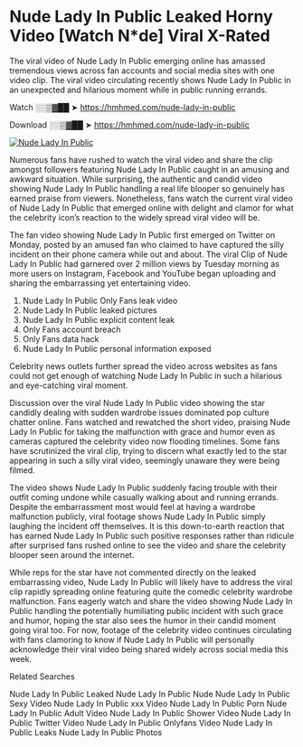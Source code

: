 ﻿# Nude Lady In Public Leaked Horny Video [Watch N*de] Viral X-Rated

The viral video of ﻿Nude Lady In Public emerging online has amassed tremendous views across fan accounts and social media sites with one video clip. The viral video circulating recently shows ﻿Nude Lady In Public in an unexpected and hilarious moment while in public running errands. 

Watch ░░▒▓██ ➤ https://hmhmed.com/nude-lady-in-public

Download ░░▒▓██ ➤ https://hmhmed.com/nude-lady-in-public

[![Nude Lady In Public](https://i.imgur.com/dJHk4Zq.gif)](https://hmhmed.com/nude-lady-in-public)

Numerous fans have rushed to watch the viral video and share the clip amongst followers featuring ﻿Nude Lady In Public caught in an amusing and awkward situation. While surprising, the authentic and candid video showing ﻿Nude Lady In Public handling a real life blooper so genuinely has earned praise from viewers. Nonetheless, fans watch the current viral video of ﻿Nude Lady In Public that emerged online with delight and clamor for what the celebrity icon’s reaction to the widely spread viral video will be.

The fan video showing ﻿Nude Lady In Public first emerged on Twitter on Monday, posted by an amused fan who claimed to have captured the silly incident on their phone camera while out and about. The viral Clip of ﻿Nude Lady In Public had garnered over 2 million views by Tuesday morning as more users on Instagram, Facebook and YouTube began uploading and sharing the embarrassing yet entertaining video. 

1. ﻿Nude Lady In Public Only Fans leak video
2. ﻿Nude Lady In Public leaked pictures
3. ﻿Nude Lady In Public explicit content leak
4. Only Fans account breach
5. Only Fans data hack
6. ﻿Nude Lady In Public personal information exposed

Celebrity news outlets further spread the video across websites as fans could not get enough of watching ﻿Nude Lady In Public in such a hilarious and eye-catching viral moment. 

Discussion over the viral ﻿Nude Lady In Public video showing the star candidly dealing with sudden wardrobe issues dominated pop culture chatter online. Fans watched and rewatched the short video, praising ﻿Nude Lady In Public for taking the malfunction with grace and humor even as cameras captured the celebrity video now flooding timelines. Some fans have scrutinized the viral clip, trying to discern what exactly led to the star appearing in such a silly viral video, seemingly unaware they were being filmed.

The video shows ﻿Nude Lady In Public suddenly facing trouble with their outfit coming undone while casually walking about and running errands. Despite the embarrassment most would feel at having a wardrobe malfunction publicly, viral footage shows ﻿Nude Lady In Public simply laughing the incident off themselves. It is this down-to-earth reaction that has earned ﻿Nude Lady In Public such positive responses rather than ridicule after surprised fans rushed online to see the video and share the celebrity blooper seen around the internet.  

While reps for the star have not commented directly on the leaked embarrassing video, ﻿Nude Lady In Public will likely have to address the viral clip rapidly spreading online featuring quite the comedic celebrity wardrobe malfunction. Fans eagerly watch and share the video showing ﻿Nude Lady In Public handling the potentially humiliating public incident with such grace and humor, hoping the star also sees the humor in their candid moment going viral too. For now, footage of the celebrity video continues circulating with fans clamoring to know if ﻿Nude Lady In Public will personally acknowledge their viral video being shared widely across social media this week.

Related Searches

﻿Nude Lady In Public Leaked
﻿Nude Lady In Public Nude
﻿Nude Lady In Public Sexy Video
﻿Nude Lady In Public xxx Video
﻿Nude Lady In Public Porn
﻿Nude Lady In Public Adult Video
﻿Nude Lady In Public Shower Video
﻿Nude Lady In Public Twitter Video
﻿Nude Lady In Public Onlyfans Video
﻿Nude Lady In Public Leaks
﻿Nude Lady In Public Photos
